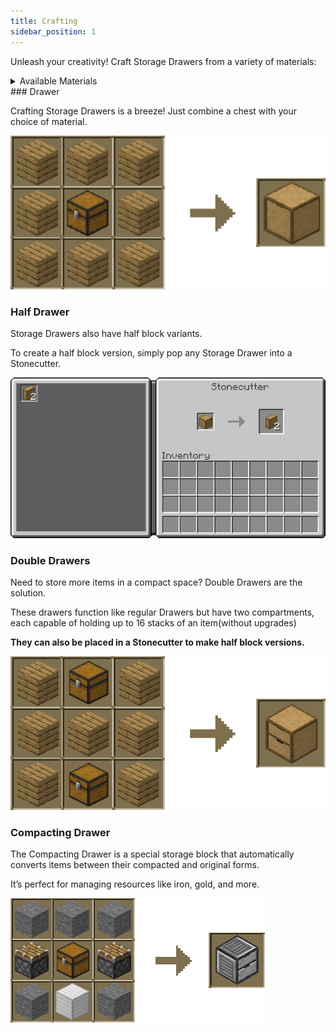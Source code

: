 ```yaml
---
title: Crafting
sidebar_position: 1
---
```


Unleash your creativity! Craft Storage Drawers from a variety of materials:
<details>
    <summary>Available Materials</summary>
    - Planks (various wood types)
    - Wool (various colours)
    - Andesite
    - Blackstone
    - Cobblestone
    - Copper
    - Deepslate
    - Diorite
    - End Stone
    - Granite
    - Nether Brick
    - Prismarine
    - Purpur
    - Stone
    - Stone Brick
</details>
### Drawer

Crafting Storage Drawers is a breeze! Just combine a chest with your choice of material.

![Drawer crafting](../_assets/images/drawer-crafting.png)

### Half Drawer

Storage Drawers also have half block variants.

To create a half block version, simply pop any Storage Drawer into a Stonecutter.

![Cutting a drawer](../_assets/images/drawer-stonecutter.png)

### Double Drawers

Need to store more items in a compact space? Double Drawers are the solution.

These drawers function like regular Drawers but have two compartments, each capable of holding up to 16 stacks of an item(without upgrades)

**They can also be placed in a Stonecutter to make half block versions.**

![Double Drawer Crafting](../_assets/images/drawer-double-crafting.png)

### Compacting Drawer

The Compacting Drawer is a special storage block that automatically converts items between their compacted and original forms.

It’s perfect for managing resources like iron, gold, and more.

![Compacting Drawer Crafting](../_assets/images/compacting-drawer-crafting.png)


